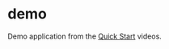 # demo
Demo application from the [Quick Start](https://github.com/Nasdanika/server/wiki#videos) videos.
